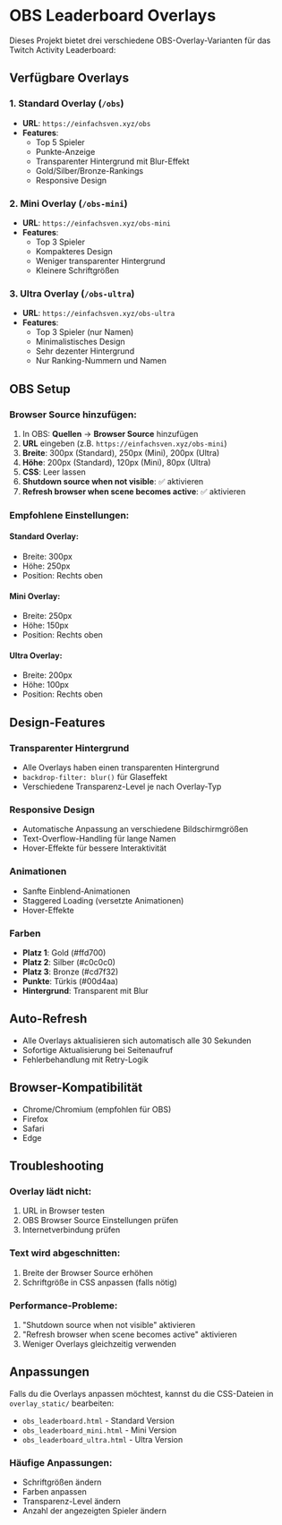 # OBS Leaderboard Overlays

Dieses Projekt bietet drei verschiedene OBS-Overlay-Varianten für das Twitch Activity Leaderboard:

## Verfügbare Overlays

### 1. Standard Overlay (`/obs`)
- **URL**: `https://einfachsven.xyz/obs`
- **Features**: 
  - Top 5 Spieler
  - Punkte-Anzeige
  - Transparenter Hintergrund mit Blur-Effekt
  - Gold/Silber/Bronze-Rankings
  - Responsive Design

### 2. Mini Overlay (`/obs-mini`)
- **URL**: `https://einfachsven.xyz/obs-mini`
- **Features**:
  - Top 3 Spieler
  - Kompakteres Design
  - Weniger transparenter Hintergrund
  - Kleinere Schriftgrößen

### 3. Ultra Overlay (`/obs-ultra`)
- **URL**: `https://einfachsven.xyz/obs-ultra`
- **Features**:
  - Top 3 Spieler (nur Namen)
  - Minimalistisches Design
  - Sehr dezenter Hintergrund
  - Nur Ranking-Nummern und Namen

## OBS Setup

### Browser Source hinzufügen:
1. In OBS: **Quellen** → **Browser Source** hinzufügen
2. **URL** eingeben (z.B. `https://einfachsven.xyz/obs-mini`)
3. **Breite**: 300px (Standard), 250px (Mini), 200px (Ultra)
4. **Höhe**: 200px (Standard), 120px (Mini), 80px (Ultra)
5. **CSS**: Leer lassen
6. **Shutdown source when not visible**: ✅ aktivieren
7. **Refresh browser when scene becomes active**: ✅ aktivieren

### Empfohlene Einstellungen:

#### Standard Overlay:
- Breite: 300px
- Höhe: 250px
- Position: Rechts oben

#### Mini Overlay:
- Breite: 250px
- Höhe: 150px
- Position: Rechts oben

#### Ultra Overlay:
- Breite: 200px
- Höhe: 100px
- Position: Rechts oben

## Design-Features

### Transparenter Hintergrund
- Alle Overlays haben einen transparenten Hintergrund
- `backdrop-filter: blur()` für Glaseffekt
- Verschiedene Transparenz-Level je nach Overlay-Typ

### Responsive Design
- Automatische Anpassung an verschiedene Bildschirmgrößen
- Text-Overflow-Handling für lange Namen
- Hover-Effekte für bessere Interaktivität

### Animationen
- Sanfte Einblend-Animationen
- Staggered Loading (versetzte Animationen)
- Hover-Effekte

### Farben
- **Platz 1**: Gold (#ffd700)
- **Platz 2**: Silber (#c0c0c0)
- **Platz 3**: Bronze (#cd7f32)
- **Punkte**: Türkis (#00d4aa)
- **Hintergrund**: Transparent mit Blur

## Auto-Refresh
- Alle Overlays aktualisieren sich automatisch alle 30 Sekunden
- Sofortige Aktualisierung bei Seitenaufruf
- Fehlerbehandlung mit Retry-Logik

## Browser-Kompatibilität
- Chrome/Chromium (empfohlen für OBS)
- Firefox
- Safari
- Edge

## Troubleshooting

### Overlay lädt nicht:
1. URL in Browser testen
2. OBS Browser Source Einstellungen prüfen
3. Internetverbindung prüfen

### Text wird abgeschnitten:
1. Breite der Browser Source erhöhen
2. Schriftgröße in CSS anpassen (falls nötig)

### Performance-Probleme:
1. "Shutdown source when not visible" aktivieren
2. "Refresh browser when scene becomes active" aktivieren
3. Weniger Overlays gleichzeitig verwenden

## Anpassungen

Falls du die Overlays anpassen möchtest, kannst du die CSS-Dateien in `overlay_static/` bearbeiten:

- `obs_leaderboard.html` - Standard Version
- `obs_leaderboard_mini.html` - Mini Version  
- `obs_leaderboard_ultra.html` - Ultra Version

### Häufige Anpassungen:
- Schriftgrößen ändern
- Farben anpassen
- Transparenz-Level ändern
- Anzahl der angezeigten Spieler ändern

